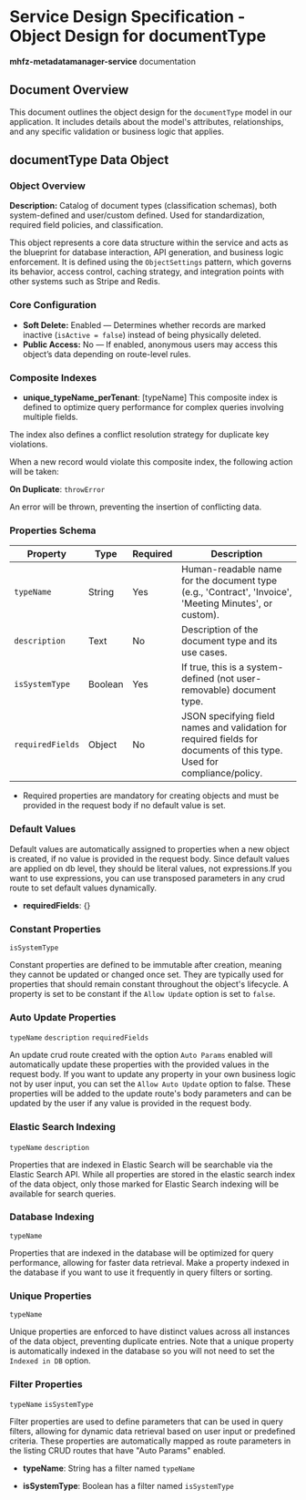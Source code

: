 # Service Design Specification - Object Design for documentType

**mhfz-metadatamanager-service** documentation

## Document Overview

This document outlines the object design for the `documentType` model in our application. It includes details about the model's attributes, relationships, and any specific validation or business logic that applies.

## documentType Data Object

### Object Overview

**Description:** Catalog of document types (classification schemas), both system-defined and user/custom defined. Used for standardization, required field policies, and classification.

This object represents a core data structure within the service and acts as the blueprint for database interaction, API generation, and business logic enforcement.
It is defined using the `ObjectSettings` pattern, which governs its behavior, access control, caching strategy, and integration points with other systems such as Stripe and Redis.

### Core Configuration

- **Soft Delete:** Enabled — Determines whether records are marked inactive (`isActive = false`) instead of being physically deleted.
- **Public Access:** No — If enabled, anonymous users may access this object’s data depending on route-level rules.

### Composite Indexes

- **unique_typeName_perTenant**: [typeName]
  This composite index is defined to optimize query performance for complex queries involving multiple fields.

The index also defines a conflict resolution strategy for duplicate key violations.

When a new record would violate this composite index, the following action will be taken:

**On Duplicate**: `throwError`

An error will be thrown, preventing the insertion of conflicting data.

### Properties Schema

| Property         | Type    | Required | Description                                                                                                                    |
| ---------------- | ------- | -------- | ------------------------------------------------------------------------------------------------------------------------------ |
| `typeName`       | String  | Yes      | Human-readable name for the document type (e.g., &#39;Contract&#39;, &#39;Invoice&#39;, &#39;Meeting Minutes&#39;, or custom). |
| `description`    | Text    | No       | Description of the document type and its use cases.                                                                            |
| `isSystemType`   | Boolean | Yes      | If true, this is a system-defined (not user-removable) document type.                                                          |
| `requiredFields` | Object  | No       | JSON specifying field names and validation for required fields for documents of this type. Used for compliance/policy.         |

- Required properties are mandatory for creating objects and must be provided in the request body if no default value is set.

### Default Values

Default values are automatically assigned to properties when a new object is created, if no value is provided in the request body.
Since default values are applied on db level, they should be literal values, not expressions.If you want to use expressions, you can use transposed parameters in any crud route to set default values dynamically.

- **requiredFields**: {}

### Constant Properties

`isSystemType`

Constant properties are defined to be immutable after creation, meaning they cannot be updated or changed once set. They are typically used for properties that should remain constant throughout the object's lifecycle.
A property is set to be constant if the `Allow Update` option is set to `false`.

### Auto Update Properties

`typeName` `description` `requiredFields`

An update crud route created with the option `Auto Params` enabled will automatically update these properties with the provided values in the request body.
If you want to update any property in your own business logic not by user input, you can set the `Allow Auto Update` option to false.
These properties will be added to the update route's body parameters and can be updated by the user if any value is provided in the request body.

### Elastic Search Indexing

`typeName` `description`

Properties that are indexed in Elastic Search will be searchable via the Elastic Search API.
While all properties are stored in the elastic search index of the data object, only those marked for Elastic Search indexing will be available for search queries.

### Database Indexing

`typeName`

Properties that are indexed in the database will be optimized for query performance, allowing for faster data retrieval.
Make a property indexed in the database if you want to use it frequently in query filters or sorting.

### Unique Properties

`typeName`

Unique properties are enforced to have distinct values across all instances of the data object, preventing duplicate entries.
Note that a unique property is automatically indexed in the database so you will not need to set the `Indexed in DB` option.

### Filter Properties

`typeName` `isSystemType`

Filter properties are used to define parameters that can be used in query filters, allowing for dynamic data retrieval based on user input or predefined criteria.
These properties are automatically mapped as route parameters in the listing CRUD routes that have "Auto Params" enabled.

- **typeName**: String has a filter named `typeName`

- **isSystemType**: Boolean has a filter named `isSystemType`
